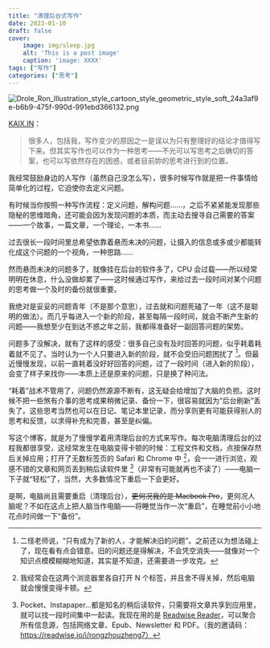 ```yaml
---
title: "清理后台式写作"
date: 2023-01-10
draft: false
cover:
    image: img/sleep.jpg
    alt: 'This is a post image'
    caption: 'image: XXXX'
tags: ["写作"]
categories: ["思考"]
---
```

![Drole_Ron_Illustration_style_cartoon_style_geometric_style_soft_24a3af9e-b6b9-475f-990d-991ebd366132.png](https://obsidian-dro-0203-1315001739.cos.ap-guangzhou.myqcloud.com/%E5%88%9D%E6%AD%A5%E5%9B%BE%E5%BA%8A/Pic/202301040001026.png)

[KAIX.IN](https://kaix.in/2023/0108-answer/)：
> 很多人，包括我，写作变少的原因之一是误以为只有整理好的结论才值得写下来。但其实写作也可以作为一种思考——不光可以写思考之后确切的答案，也可以写依然存在的困惑，或者目前妳的思考进行到的位置。

我经常鼓励身边的人写作（虽然自己没怎么写），很多时候写作就是把一件事情给简单化的过程，它迫使你去定义问题。

有时候当你按照一种写作流程：定义问题，解构问题......，之后不紧紧能发现那些隐秘的思维暗角，还可能会因为发现问题的本质，而主动去搜寻自己需要的答案——一个故事，一篇文章，一个理论，一本书......

过去很长一段时间里总希望依靠着悬而未决的问题，让摄入的信息或多或少都能转化成这个问题的一个视角，一种思路......

然而悬而未决的问题多了，就像挂在后台的软件多了，CPU 会过载——所以经常明明在休息，什么没做却累了——这时候通过写作，来给过去一段时间对某个问题的思考做一个及时的备份就很重要。

我绝对是妥妥的问题青年（不是那个意思），过去就和问题死磕了一年（这不是聪明的做法）。而几乎每进入一个新的阶段，甚至每隔一段时间，就会不断产生新的问题——我想至少在到达不惑之年之前，我都得准备好一副回答问题的架势。

问题多了没解决，就有了这样的感受：很多自己没有及时回答的问题，似乎耗着耗着就不见了。当时认为一个人只要进入新的阶段，就不会受旧问题困扰了 [^1]。但最近慢慢发现，以前一直耗着没好好回答的问题，过了一段时间（进入新的阶段），会变了样子来找你——本质上还是原来的问题，只是换了种问法。

“耗着”战术不管用了，问题仍然源源不断有，这无疑会给增加了大脑的负担。这时候不把一些煞有介事的思考成果稍微记录、备份一下，很容易就因为“后台刷新”丢失了。这些思考当然也可以在日记、笔记本里记录，而分享则更有可能获得别人的思考和反馈，以求得补充和完善，甚至是纠偏。

写这个博客，就是为了慢慢学着用清理后台的方式来写作。每次电脑清理后台的过程我都很享受，这经常发生在电脑变得卡顿的时候：工程文件和文档，点按保存然后关掉应用；打开了无数标签页的 Safari 和 Chrome 中 [^2]，会一一进行浏览，观感不错的文章和网页丢到稍后读软件里 [^3]（非常有可能就再也不读了）——电脑一下子就“轻松”了，当然，大多数情况下重启一下会更好。

是啊，电脑尚且需要重启（清理后台），~~更何况我的是 Macbook Pro~~，更何况人脑呢？不如在这点上把人脑当作电脑——将睡觉当作一次“重启”，在睡觉前小小地花点时间做一下“备份”。





[^1]: 二怪老师说，“只有成为了新的人，才能解决旧的问题”。之前还以为想法碰上了，现在看有点会错意。旧的问题还是得解决，不会凭空消失——就像对一个知识点模模糊糊地知道，其实是不知道，还需要进一步攻克。
[^2]: 我经常会在这两个浏览器里各自打开 N 个标签，并且舍不得关掉，然后电脑就会慢慢变得卡顿。
[^3]: Pocket、Instapaper...都是知名的稍后读软件，只需要将文章共享到应用里，就可以找一段时间集中一起读。我现在用的是 [Readwise Reader](https://read.readwise.io/home)，可以聚合所有信息源，包括网络文章、Epub、Newsletter 和 PDF。（我的邀请码：https://readwise.io/i/rongzhouzheng7）